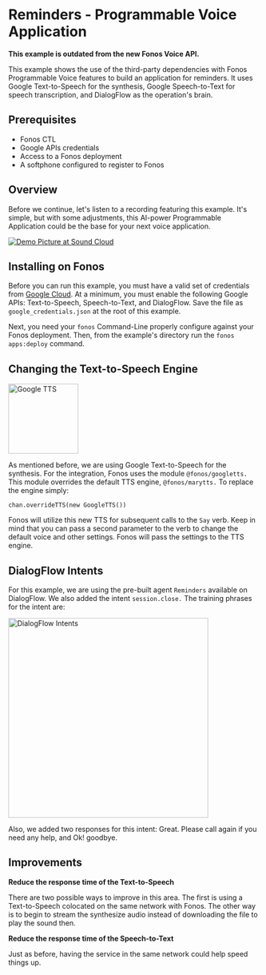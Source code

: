 # Reminders - Programmable Voice Application
**This example is outdated from the new Fonos Voice API.**

This example shows the use of the third-party dependencies with Fonos Programmable Voice features to build an application for reminders. It uses Google Text-to-Speech for the synthesis, Google Speech-to-Text for speech transcription, and DialogFlow as the operation's brain.

## Prerequisites

- Fonos CTL 
- Google APIs credentials
- Access to a Fonos deployment
- A softphone configured to register to Fonos

## Overview

Before we continue, let's listen to a recording featuring this example. It's simple, but with some adjustments, this AI-power Programmable Application could be the base for your next voice application.

<a href="https://soundcloud.com/pedro-sanders/dialog-example"><img alt="Demo Picture at Sound Cloud" src="https://raw.githubusercontent.com/fonoster/fonos/master/examples/dialog/assets/prototype-recording.png" /></a>

## Installing on Fonos

Before you can run this example, you must have a valid set of credentials from [Google Cloud](https://console.developers.google.com/apis/credentials). At a minimum, you must enable the following Google APIs: Text-to-Speech, Speech-to-Text, and DialogFlow. Save the file as `google_credentials.json` at the root of this example.

Next, you need your `fonos` Command-Line properly configure against your Fonos deployment. Then, from the example's directory run the `fonos apps:deploy` command.

## Changing the Text-to-Speech Engine

<img alt="Google TTS" src="https://raw.githubusercontent.com/fonoster/fonos/master/examples/dialog/assets/googletts.png" height="140" />

As mentioned before, we are using Google Text-to-Speech for the synthesis. For the integration, Fonos uses the module `@fonos/googletts.` This module overrides the default TTS engine, `@fonos/marytts.` To replace the engine simply:

```
chan.overrideTTS(new GoogleTTS())
```

Fonos will utilize this new TTS for subsequent calls to the `Say` verb. Keep in mind that you can pass a second parameter to the verb to change the default voice and other settings. Fonos will pass the settings to the TTS engine. 

## DialogFlow Intents

For this example, we are using the pre-built agent `Reminders` available on DialogFlow. We also added the intent `session.close.` The training phrases for the intent are: 

<img alt="DialogFlow Intents" src="https://raw.githubusercontent.com/fonoster/fonos/master/examples/dialog/assets/dialogflow-intents.png" height="400" />

Also, we added two responses for this intent: Great. Please call again if you need any help, and Ok! goodbye.

## Improvements

**Reduce the response time of the Text-to-Speech**

There are two possible ways to improve in this area. The first is using a Text-to-Speech colocated on the same network with Fonos. The other way is to begin to stream the synthesize audio instead of downloading the file to play the sound then.

**Reduce the response time of the Speech-to-Text**

Just as before, having the service in the same network could help speed things up.


